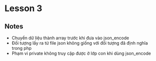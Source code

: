 ﻿# Lesson 3
## Notes
- Chuyển dữ liệu thành array trước khi đưa vào json_encode
- Đối tượng lấy ra từ file json không giống với đối tượng đã định nghĩa trong php
- Phạm vi private không truy cập được ở lớp con khi dùng json_encode
